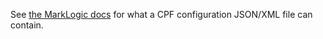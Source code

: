See [the MarkLogic docs](http://docs.marklogic.com/REST/POST/manage/v2/databases/[id-or-name]/cpf-configs) for what a 
CPF configuration JSON/XML file can contain.